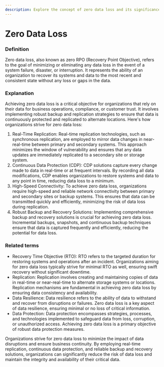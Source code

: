 ```yaml
---
description: Explore the concept of zero data loss and its significance in data protection.
---
```


# Zero Data Loss

### Definition

Zero data loss, also known as zero RPO (Recovery Point Objective), refers to the goal of minimizing or eliminating any data loss in the event of a system failure, disaster, or interruption. It represents the ability of an organization to recover its systems and data to the most recent and consistent state without any loss or gaps in the data.

### Explanation

Achieving zero data loss is a critical objective for organizations that rely on their data for business operations, compliance, or customer trust. It involves implementing robust backup and replication strategies to ensure that data is continuously protected and replicated to alternate locations. Here's how organizations strive for zero data loss:

1. Real-Time Replication: Real-time replication technologies, such as synchronous replication, are employed to mirror data changes in near-real-time between primary and secondary systems. This approach minimizes the window of vulnerability and ensures that any data updates are immediately replicated to a secondary site or storage system.
2. Continuous Data Protection (CDP): CDP solutions capture every change made to data in real-time or at frequent intervals. By recording all data modifications, CDP enables organizations to restore systems and data to any point in time, reducing data loss to a minimum.
3. High-Speed Connectivity: To achieve zero data loss, organizations require high-speed and reliable network connectivity between primary and secondary sites or backup systems. This ensures that data can be transmitted quickly and efficiently, minimizing the risk of data loss during replication.
4. Robust Backup and Recovery Solutions: Implementing comprehensive backup and recovery solutions is crucial for achieving zero data loss. Incremental backups, snapshots, and continuous backup techniques ensure that data is captured frequently and efficiently, reducing the potential for data loss.

### Related terms

* Recovery Time Objective (RTO): RTO refers to the targeted duration for restoring systems and operations after an incident. Organizations aiming for zero data loss typically strive for minimal RTO as well, ensuring swift recovery without significant downtime.
* Replication: Replication involves creating and maintaining copies of data in real-time or near-real-time to alternate storage systems or locations. Replication mechanisms are fundamental in achieving zero data loss by ensuring data consistency and availability.
* Data Resilience: Data resilience refers to the ability of data to withstand and recover from disruptions or failures. Zero data loss is a key aspect of data resilience, ensuring minimal or no loss of critical information.
* Data Protection: Data protection encompasses strategies, processes, and technologies implemented to safeguard data from loss, corruption, or unauthorized access. Achieving zero data loss is a primary objective of robust data protection measures.

Organizations strive for zero data loss to minimize the impact of data disruptions and ensure business continuity. By employing real-time replication, continuous data protection, and reliable backup and recovery solutions, organizations can significantly reduce the risk of data loss and maintain the integrity and availability of their critical data.
